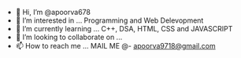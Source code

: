 - 👋 Hi, I’m @apoorva678
- 👀 I’m interested in ... Programming and Web Delevopment
- 🌱 I’m currently learning ... C++, DSA, HTML, CSS and JAVASCRIPT
- 💞️ I’m looking to collaborate on ...
- 📫 How to reach me ... MAIL ME @- apoorva9718@gmail.com

<!---
apoorva678/apoorva678 is a ✨ special ✨ repository because its `README.md` (this file) appears on your GitHub profile.
You can click the Preview link to take a look at your changes.
--->
